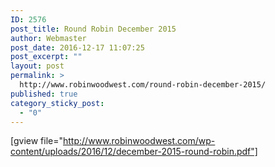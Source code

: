 ```yaml
---
ID: 2576
post_title: Round Robin December 2015
author: Webmaster
post_date: 2016-12-17 11:07:25
post_excerpt: ""
layout: post
permalink: >
  http://www.robinwoodwest.com/round-robin-december-2015/
published: true
category_sticky_post:
  - "0"
---
```

[gview file="http://www.robinwoodwest.com/wp-content/uploads/2016/12/december-2015-round-robin.pdf"]